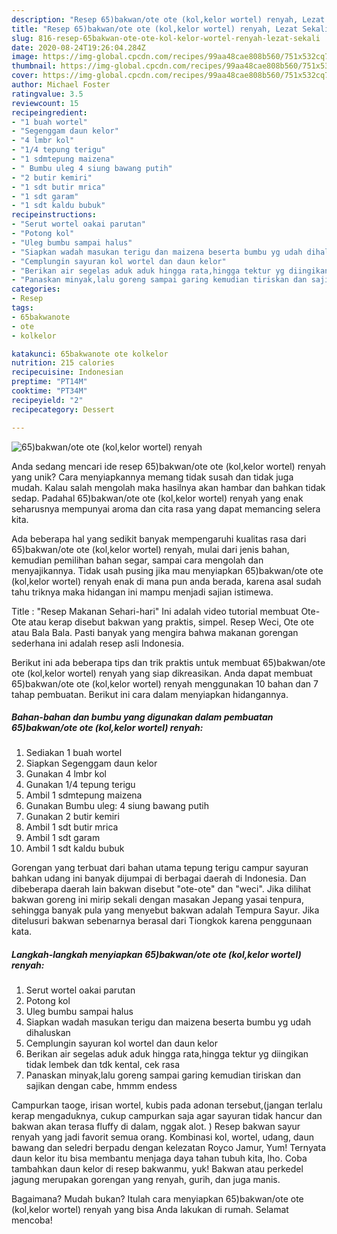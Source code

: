 ```yaml
---
description: "Resep 65)bakwan/ote ote (kol,kelor wortel) renyah, Lezat Sekali"
title: "Resep 65)bakwan/ote ote (kol,kelor wortel) renyah, Lezat Sekali"
slug: 816-resep-65bakwan-ote-ote-kol-kelor-wortel-renyah-lezat-sekali
date: 2020-08-24T19:26:04.284Z
image: https://img-global.cpcdn.com/recipes/99aa48cae808b560/751x532cq70/65bakwanote-ote-kolkelor-wortel-renyah-foto-resep-utama.jpg
thumbnail: https://img-global.cpcdn.com/recipes/99aa48cae808b560/751x532cq70/65bakwanote-ote-kolkelor-wortel-renyah-foto-resep-utama.jpg
cover: https://img-global.cpcdn.com/recipes/99aa48cae808b560/751x532cq70/65bakwanote-ote-kolkelor-wortel-renyah-foto-resep-utama.jpg
author: Michael Foster
ratingvalue: 3.5
reviewcount: 15
recipeingredient:
- "1 buah wortel"
- "Segenggam daun kelor"
- "4 lmbr kol"
- "1/4 tepung terigu"
- "1 sdmtepung maizena"
- " Bumbu uleg 4 siung bawang putih"
- "2 butir kemiri"
- "1 sdt butir mrica"
- "1 sdt garam"
- "1 sdt kaldu bubuk"
recipeinstructions:
- "Serut wortel oakai parutan"
- "Potong kol"
- "Uleg bumbu sampai halus"
- "Siapkan wadah masukan terigu dan maizena beserta bumbu yg udah dihaluskan"
- "Cemplungin sayuran kol wortel dan daun kelor"
- "Berikan air segelas aduk aduk hingga rata,hingga tektur yg diingikan tidak lembek dan tdk kental, cek rasa"
- "Panaskan minyak,lalu goreng sampai garing kemudian tiriskan dan sajikan dengan cabe, hmmm endess"
categories:
- Resep
tags:
- 65bakwanote
- ote
- kolkelor

katakunci: 65bakwanote ote kolkelor 
nutrition: 215 calories
recipecuisine: Indonesian
preptime: "PT14M"
cooktime: "PT34M"
recipeyield: "2"
recipecategory: Dessert

---
```



![65)bakwan/ote ote (kol,kelor wortel) renyah](https://img-global.cpcdn.com/recipes/99aa48cae808b560/751x532cq70/65bakwanote-ote-kolkelor-wortel-renyah-foto-resep-utama.jpg)

Anda sedang mencari ide resep 65)bakwan/ote ote (kol,kelor wortel) renyah yang unik? Cara menyiapkannya memang tidak susah dan tidak juga mudah. Kalau salah mengolah maka hasilnya akan hambar dan bahkan tidak sedap. Padahal 65)bakwan/ote ote (kol,kelor wortel) renyah yang enak seharusnya mempunyai aroma dan cita rasa yang dapat memancing selera kita.

Ada beberapa hal yang sedikit banyak mempengaruhi kualitas rasa dari 65)bakwan/ote ote (kol,kelor wortel) renyah, mulai dari jenis bahan, kemudian pemilihan bahan segar, sampai cara mengolah dan menyajikannya. Tidak usah pusing jika mau menyiapkan 65)bakwan/ote ote (kol,kelor wortel) renyah enak di mana pun anda berada, karena asal sudah tahu triknya maka hidangan ini mampu menjadi sajian istimewa.

Title : &#34;Resep Makanan Sehari-hari&#34; Ini adalah video tutorial membuat Ote-Ote atau kerap disebut bakwan yang praktis, simpel. Resep Weci, Ote ote atau Bala Bala. Pasti banyak yang mengira bahwa makanan gorengan sederhana ini adalah resep asli Indonesia.


Berikut ini ada beberapa tips dan trik praktis untuk membuat 65)bakwan/ote ote (kol,kelor wortel) renyah yang siap dikreasikan. Anda dapat membuat 65)bakwan/ote ote (kol,kelor wortel) renyah menggunakan 10 bahan dan 7 tahap pembuatan. Berikut ini cara dalam menyiapkan hidangannya.

<!--inarticleads1-->

##### Bahan-bahan dan bumbu yang digunakan dalam pembuatan 65)bakwan/ote ote (kol,kelor wortel) renyah:

1. Sediakan 1 buah wortel
1. Siapkan Segenggam daun kelor
1. Gunakan 4 lmbr kol
1. Gunakan 1/4 tepung terigu
1. Ambil 1 sdmtepung maizena
1. Gunakan  Bumbu uleg: 4 siung bawang putih
1. Gunakan 2 butir kemiri
1. Ambil 1 sdt butir mrica
1. Ambil 1 sdt garam
1. Ambil 1 sdt kaldu bubuk


Gorengan yang terbuat dari bahan utama tepung terigu campur sayuran bahkan udang ini banyak dijumpai di berbagai daerah di Indonesia. Dan dibeberapa daerah lain bakwan disebut &#34;ote-ote&#34; dan &#34;weci&#34;. Jika dilihat bakwan goreng ini mirip sekali dengan masakan Jepang yasai tenpura, sehingga banyak pula yang menyebut bakwan adalah Tempura Sayur. Jika ditelusuri bakwan sebenarnya berasal dari Tiongkok karena penggunaan kata. 

<!--inarticleads2-->

##### Langkah-langkah menyiapkan 65)bakwan/ote ote (kol,kelor wortel) renyah:

1. Serut wortel oakai parutan
1. Potong kol
1. Uleg bumbu sampai halus
1. Siapkan wadah masukan terigu dan maizena beserta bumbu yg udah dihaluskan
1. Cemplungin sayuran kol wortel dan daun kelor
1. Berikan air segelas aduk aduk hingga rata,hingga tektur yg diingikan tidak lembek dan tdk kental, cek rasa
1. Panaskan minyak,lalu goreng sampai garing kemudian tiriskan dan sajikan dengan cabe, hmmm endess


Campurkan taoge, irisan wortel, kubis pada adonan tersebut,(jangan terlalu kerap mengaduknya, cukup campurkan saja agar sayuran tidak hancur dan bakwan akan terasa fluffy di dalam, nggak alot. ) Resep bakwan sayur renyah yang jadi favorit semua orang. Kombinasi kol, wortel, udang, daun bawang dan seledri berpadu dengan kelezatan Royco Jamur, Yum! Ternyata daun kelor itu bisa membantu menjaga daya tahan tubuh kita, lho. Coba tambahkan daun kelor di resep bakwanmu, yuk! Bakwan atau perkedel jagung merupakan gorengan yang renyah, gurih, dan juga manis. 

Bagaimana? Mudah bukan? Itulah cara menyiapkan 65)bakwan/ote ote (kol,kelor wortel) renyah yang bisa Anda lakukan di rumah. Selamat mencoba!
